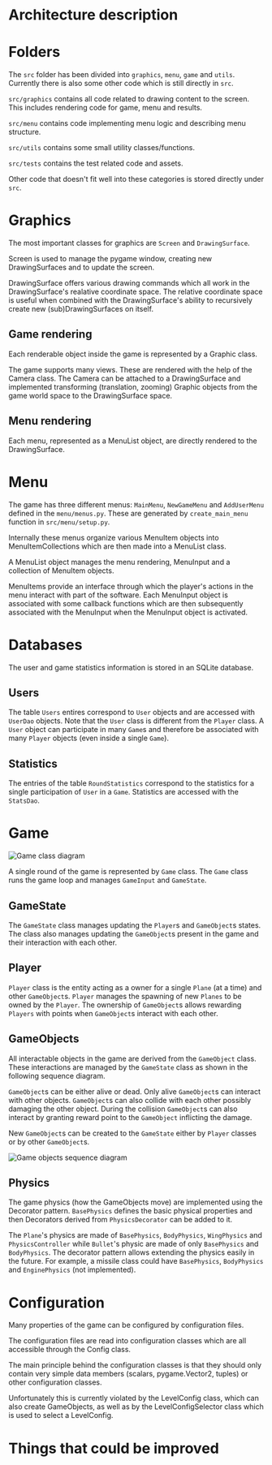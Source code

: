 # Architecture description

# Folders
The `src` folder has been divided into `graphics`, `menu`, `game` and `utils`.
Currently there is also some other code which is still directly in `src`.

`src/graphics` contains all code related to drawing content to the screen.
This includes rendering code for game, menu and results.

`src/menu` contains code implementing menu logic and describing menu structure.

`src/utils` contains some small utility classes/functions.

`src/tests` contains the test related code and assets.

Other code that doesn't fit well into these categories is stored directly under `src`.


# Graphics

The most important classes for graphics are `Screen` and `DrawingSurface`.

Screen is used to manage the pygame window, creating new DrawingSurfaces
and to update the screen.

DrawingSurface offers various drawing commands which all work
in the DrawingSurface's realative coordinate space. The relative
coordinate space is useful when combined with the DrawingSurface's
ability to recursively create new (sub)DrawingSurfaces on itself.

## Game rendering

Each renderable object inside the game is represented by a Graphic
class.

The game supports many views. These are rendered with the help
of the Camera class. The Camera can be attached to a DrawingSurface
and implemented transforming (translation, zooming) Graphic objects from
the game world space to the DrawingSurface space.


## Menu rendering

Each menu, represented as a MenuList object, are directly rendered
to the DrawingSurface.


# Menu

The game has three different menus: `MainMenu`, `NewGameMenu` and `AddUserMenu`
defined in the `menu/menus.py`. These are generated by `create_main_menu` function
in `src/menu/setup.py`.

Internally these menus organize various MenuItem objects into MenuItemCollections
which are then made into a MenuList class.

A MenuList object manages the menu rendering, MenuInput and a collection of
MenuItem objects.

MenuItems provide an interface through which the player's
actions in the menu interact with part of the software. Each
MenuInput object is associated with some callback functions which
are then subsequently associated with the MenuInput when the MenuInput
object is activated.

# Databases

The user and game statistics information is stored in an SQLite database.

## Users

The table `Users` entires correspond to `User` objects and are accessed
with `UserDao` objects. Note that the `User` class is different
from the `Player` class. A `User` object can participate in
many `Game`s and therefore be associated with many `Player` objects
(even inside a single `Game`).

## Statistics
The entries of the table `RoundStatistics` correspond to the statistics
for a single participation of `User` in a `Game`. Statistics are
accessed with the `StatsDao`.

# Game
![Game class diagram](./game_class_diagram.png)

A single round of the game is represented by `Game` class. The `Game` class
runs the game loop and manages `GameInput` and `GameState`.

## GameState

The `GameState` class manages updating the `Player`s and `GameObject`s states.
The class also manages updating the `GameObject`s present in the game and
their interaction with each other.

## Player

`Player` class is the entity acting as a owner for a single `Plane` (at a time)
and other `GameObject`s. `Player` manages the spawning of new `Planes`
to be owned by the `Player`. The ownership of `GameObject`s allows rewarding
`Players` with points when `GameObject`s interact with each other.

## GameObjects

All interactable objects in the game are derived from the `GameObject` class.
These interactions are managed by the `GameState` class as shown in the following
sequence diagram.

`GameObject`s can be either alive or dead. Only alive `GameObject`s
can interact with other objects. `GameObject`s can also collide with
each other possibly damaging the other object. During the collision
`GameObject`s can also interact by granting reward point to the
`GameObject` inflicting the damage.

New `GameObject`s can be created to the `GameState` either by `Player`
classes or by other `GameObject`s.

![Game objects sequence diagram](./game_objects_sequence_diagram.png)


## Physics

The game physics (how the GameObjects move) are implemented using the Decorator
pattern. `BasePhysics` defines the basic physical properties and then
Decorators derived from `PhysicsDecorator` can be added to it.

The `Plane`'s physics are made of `BasePhysics`, `BodyPhysics`, `WingPhysics`
and `PhysicsController` while `Bullet`'s physic are made of only
`BasePhysics` and `BodyPhysics`. The decorator pattern allows extending
the physics easily in the future. For example, a missile class could
have `BasePhysics`, `BodyPhysics` and `EnginePhysics` (not implemented).

# Configuration

Many properties of the game can be configured by configuration files.

The configuration files are read into configuration classes which
are all accessible through the Config class.

The main principle behind the configuration classes is that
they should only contain very simple data members (scalars,
pygame.Vector2, tuples) or other configuration classes.

Unfortunately this is currently violated by the LevelConfig class,
which can also create GameObjects, as well as by the
LevelConfigSelector class which is used to select a LevelConfig.

# Things that could be improved
